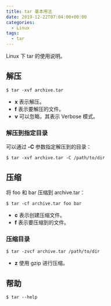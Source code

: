```yaml
---
title: tar 基本用法
date: 2019-12-22T07:04:00+00:00
categories:
  - Linux
tags:
  - tar
---
```


Linux 下 tar 的使用说明。

<!--more-->

## 解压

```shell
$ tar -xvf archive.tar
```

  * **x** 表示解压。
  * **f** 表示要解压的文件。
  * **v** 可以忽略，其表示 Verbose 模式。

### 解压到指定目录

可以通过 **-C** 参数指定解压到的目录：

```shell
$ tar -xvf archive.tar -C /path/to/dir
```

## 压缩

将 foo 和 bar 压缩到 archive.tar：

```shell
$ tar -cf archive.tar foo bar
```

  * **c** 表示创建压缩文件。
  * **f** 表示要压缩到的文件。

### 压缩目录

```shell
$ tar -zvcf archive.tar /path/to/dir
```

  * **z** 使用 gzip 进行压缩。

## 帮助

```shell
$ tar --help
```
